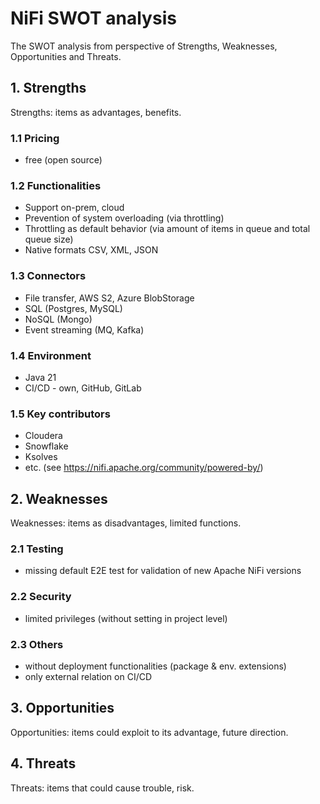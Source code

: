 # NiFi SWOT analysis

The SWOT analysis from perspective of Strengths, Weaknesses, Opportunities
and Threats.


## 1. Strengths
  Strengths: items as advantages, benefits.

  ### 1.1 Pricing
  - free (open source)

  ### 1.2 Functionalities
  - Support on-prem, cloud
  - Prevention of system overloading (via throttling)
  - Throttling as default behavior (via amount of items in queue and 
    total queue size)
  - Native formats CSV, XML, JSON

  ### 1.3 Connectors
  - File transfer, AWS S2, Azure BlobStorage
  - SQL (Postgres, MySQL)
  - NoSQL (Mongo)
  - Event streaming (MQ, Kafka)

  ### 1.4 Environment
  - Java 21
  - CI/CD - own, GitHub, GitLab

  ### 1.5 Key contributors
  - Cloudera
  - Snowflake
  - Ksolves
  - etc. (see https://nifi.apache.org/community/powered-by/)

## 2. Weaknesses
  Weaknesses: items as disadvantages, limited functions.

  ### 2.1 Testing
  - missing default E2E test for validation of new Apache NiFi versions  

  ### 2.2 Security
  - limited privileges (without setting in project level)

  ### 2.3 Others
  - without deployment functionalities (package & env. extensions)
  - only external relation on CI/CD

## 3. Opportunities

  Opportunities: items could exploit to its advantage, future direction.

## 4. Threats

  Threats: items that could cause trouble, risk.